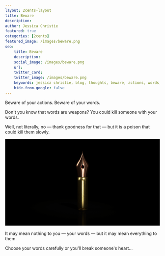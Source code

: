 ```yaml
---
layout: 2cents-layout
title: Beware
description: 
author: Jessica Christie
featured: true
categories: [2cents]
featured_image: /images/beware.png
seo:
    title: Beware
    description:
    social_image: /images/beware.png
    url:
    twitter_card:
    twitter_image: /images/beware.png
    keywords: jessica christie, blog, thoughts, beware, actions, words, words are weapon, poision, careful
    hide-from-google: false
---
```

Beware of your actions. Beware of your words.

Don't you know that words are weapons? You could kill someone with your words.

Well, not literally, no ― thank goodness for that ― but it is a poison that could kill them slowly.

<div>
    <img src="/images/beware.png">
</div>

It may mean nothing to you ― your words ― but it may mean everything to them.

Choose your words carefully or you'll break someone's heart...

&nbsp;

&nbsp;

&nbsp;

